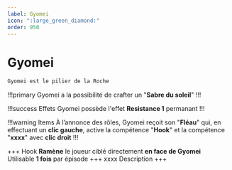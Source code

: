 ```yaml
---
label: Gyomei
icon: ":large_green_diamond:"
order: 950
---
```


# Gyomei

```txt
Gyomei est le pilier de la Roche
```

!!!primary
Gyomei a la possibilité de crafter un "**Sabre du soleil**"
!!!

!!!success Effets
Gyomei possède l'effet **Resistance 1** permanant
!!!

!!!warning Items
À l’annonce des rôles, Gyomei reçoit son "**Fléau**" qui, en effectuant un **clic gauche**, active la compétence "**Hook**" 
et la compétence "**xxxx**" avec **clic droit**
!!!

+++ Hook
**Ramène** le joueur ciblé directement **en face de Gyomei** <br>
Utilisable **1 fois** par épisode
+++ xxxx
Description
+++

